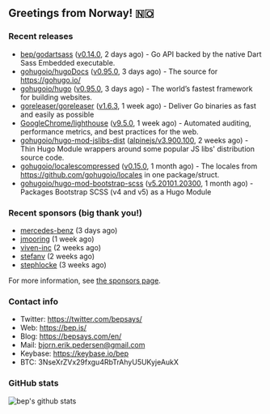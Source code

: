 ## Greetings from Norway! 🇳🇴

### Recent releases
- [bep/godartsass](https://github.com/bep/godartsass) ([v0.14.0](https://github.com/bep/godartsass/releases/tag/v0.14.0), 2 days ago) - Go API backed by the native Dart Sass Embedded executable.
- [gohugoio/hugoDocs](https://github.com/gohugoio/hugoDocs) ([v0.95.0](https://github.com/gohugoio/hugoDocs/releases/tag/v0.95.0), 3 days ago) - The source for https://gohugo.io/
- [gohugoio/hugo](https://github.com/gohugoio/hugo) ([v0.95.0](https://github.com/gohugoio/hugo/releases/tag/v0.95.0), 3 days ago) - The world’s fastest framework for building websites.
- [goreleaser/goreleaser](https://github.com/goreleaser/goreleaser) ([v1.6.3](https://github.com/goreleaser/goreleaser/releases/tag/v1.6.3), 1 week ago) - Deliver Go binaries as fast and easily as possible
- [GoogleChrome/lighthouse](https://github.com/GoogleChrome/lighthouse) ([v9.5.0](https://github.com/GoogleChrome/lighthouse/releases/tag/v9.5.0), 1 week ago) - Automated auditing, performance metrics, and best practices for the web.
- [gohugoio/hugo-mod-jslibs-dist](https://github.com/gohugoio/hugo-mod-jslibs-dist) ([alpinejs/v3.900.100](https://github.com/gohugoio/hugo-mod-jslibs-dist/releases/tag/alpinejs%2Fv3.900.100), 2 weeks ago) - Thin Hugo Module wrappers around some popular JS libs&#39; distribution source code.
- [gohugoio/localescompressed](https://github.com/gohugoio/localescompressed) ([v0.15.0](https://github.com/gohugoio/localescompressed/releases/tag/v0.15.0), 1 month ago) - The locales from https://github.com/gohugoio/locales in one package/struct.
- [gohugoio/hugo-mod-bootstrap-scss](https://github.com/gohugoio/hugo-mod-bootstrap-scss) ([v5.20101.20300](https://github.com/gohugoio/hugo-mod-bootstrap-scss/releases/tag/v5.20101.20300), 1 month ago) - Packages Bootstrap SCSS (v4 and v5) as a Hugo Module


### Recent sponsors (big thank you!)

- [mercedes-benz](https://github.com/mercedes-benz) (3 days ago)
- [jmooring](https://github.com/jmooring) (1 week ago)
- [viven-inc](https://github.com/viven-inc) (2 weeks ago)
- [stefanv](https://github.com/stefanv) (2 weeks ago)
- [stephlocke](https://github.com/stephlocke) (3 weeks ago)

For more information, see [the sponsors page](https://github.com/sponsors/bep/).

### Contact info
- Twitter: https://twitter.com/bepsays/
- Web: https://bep.is/
- Blog: https://bepsays.com/en/
- Mail: bjorn.erik.pedersen@gmail.com
- Keybase: https://keybase.io/bep
- BTC: 3NseXrZVx29fxgu4RbTrAhyU5UKyjeAukX


### GitHub stats
![bep's github stats](https://github-readme-stats.vercel.app/api?username=bep&count_private=true&hide_title=true)

